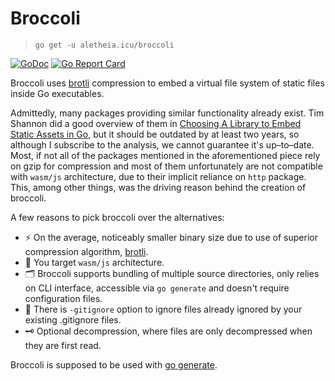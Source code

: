 # Broccoli
> `go get -u aletheia.icu/broccoli`

[![GoDoc](https://godoc.org/aletheia.icu/broccoli/fs?status.svg)](https://godoc.org/aletheia.icu/broccoli/fs)
[![Go Report Card](https://goreportcard.com/badge/aletheia.icu/broccoli/fs)](https://goreportcard.com/report/aletheia.icu/broccoli/fs)

Broccoli uses [brotli](https://github.com/google/brotli) compression to embed a 
virtual file system of static files inside Go executables.

Admittedly, many packages providing similar functionality already exist. Tim
Shannon did a good overview of them in
[Choosing A Library to Embed Static Assets in Go](https://tech.townsourced.com/post/embedding-static-files-in-go/),
but it should be outdated by at least two years, so although I subscribe to the
analysis, we cannot guarantee it's up–to–date. Most, if not all of the packages
mentioned in the aforementioned piece rely on gzip for compression and most of
them unfortunately are not compatible with `wasm/js` architecture, due to their
implicit reliance on `http` package. This, among other things, was the driving
reason behind the creation of broccoli.

A few reasons to pick broccoli over the alternatives:

- ⚡️ On the average, noticeably smaller binary size due to use of superior
compression algorithm, [brotli](https://github.com/google/brotli).
- 🚙 You target `wasm/js` architecture.
- 🗂 Broccoli supports bundling of multiple source directories, only relies on CLI
interface, accessible via `go generate` and doesn't require configuration files.
- 📰 There is `-gitignore` option to ignore files already ignored by your
existing .gitignore files.
- 🗝 Optional decompression, where files are only decompressed when they are
first read.

Broccoli is supposed to be used with [go generate](https://blog.golang.org/generate).
